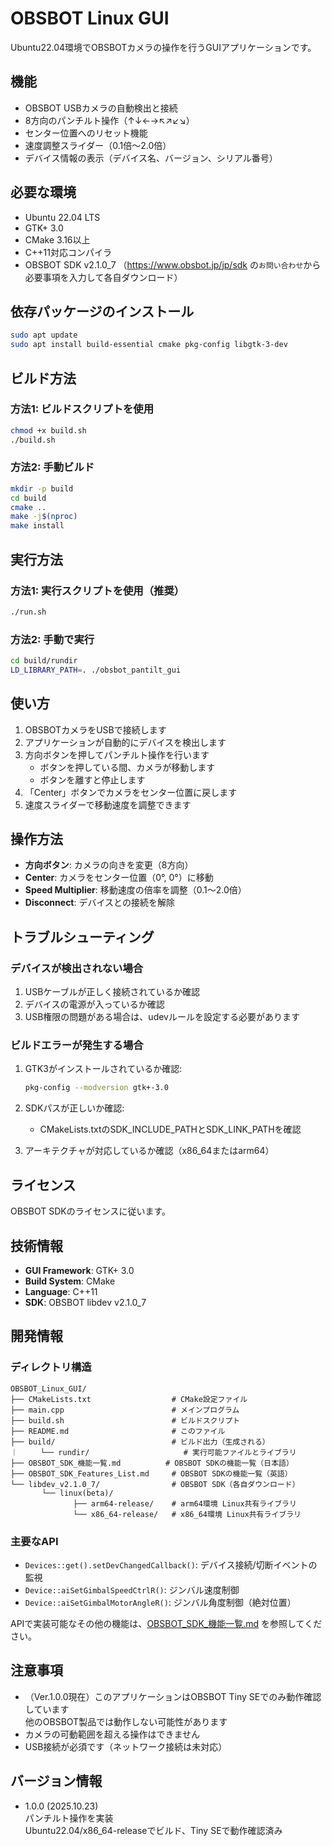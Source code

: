 # OBSBOT Linux GUI

Ubuntu22.04環境でOBSBOTカメラの操作を行うGUIアプリケーションです。

## 機能

- OBSBOT USBカメラの自動検出と接続
- 8方向のパンチルト操作（↑↓←→↖↗↙↘）
- センター位置へのリセット機能
- 速度調整スライダー（0.1倍〜2.0倍）
- デバイス情報の表示（デバイス名、バージョン、シリアル番号）

## 必要な環境

- Ubuntu 22.04 LTS
- GTK+ 3.0
- CMake 3.16以上
- C++11対応コンパイラ
- OBSBOT SDK v2.1.0_7 （https://www.obsbot.jp/jp/sdk の`お問い合わせ`から必要事項を入力して各自ダウンロード）

## 依存パッケージのインストール

```bash
sudo apt update
sudo apt install build-essential cmake pkg-config libgtk-3-dev
```

## ビルド方法

### 方法1: ビルドスクリプトを使用

```bash
chmod +x build.sh
./build.sh
```

### 方法2: 手動ビルド

```bash
mkdir -p build
cd build
cmake ..
make -j$(nproc)
make install
```

## 実行方法

### 方法1: 実行スクリプトを使用（推奨）

```bash
./run.sh
```

### 方法2: 手動で実行

```bash
cd build/rundir
LD_LIBRARY_PATH=. ./obsbot_pantilt_gui
```

## 使い方

1. OBSBOTカメラをUSBで接続します
2. アプリケーションが自動的にデバイスを検出します
3. 方向ボタンを押してパンチルト操作を行います
   - ボタンを押している間、カメラが移動します
   - ボタンを離すと停止します
4. 「Center」ボタンでカメラをセンター位置に戻します
5. 速度スライダーで移動速度を調整できます

## 操作方法

- **方向ボタン**: カメラの向きを変更（8方向）
- **Center**: カメラをセンター位置（0°, 0°）に移動
- **Speed Multiplier**: 移動速度の倍率を調整（0.1〜2.0倍）
- **Disconnect**: デバイスとの接続を解除

## トラブルシューティング

### デバイスが検出されない場合

1. USBケーブルが正しく接続されているか確認
2. デバイスの電源が入っているか確認
3. USB権限の問題がある場合は、udevルールを設定する必要があります

### ビルドエラーが発生する場合

1. GTK3がインストールされているか確認:

   ```bash
   pkg-config --modversion gtk+-3.0
   ```

2. SDKパスが正しいか確認:
   - CMakeLists.txtのSDK_INCLUDE_PATHとSDK_LINK_PATHを確認

3. アーキテクチャが対応しているか確認（x86_64またはarm64）

## ライセンス

OBSBOT SDKのライセンスに従います。

## 技術情報

- **GUI Framework**: GTK+ 3.0
- **Build System**: CMake
- **Language**: C++11
- **SDK**: OBSBOT libdev v2.1.0_7

## 開発情報

### ディレクトリ構造

```
OBSBOT_Linux_GUI/
├── CMakeLists.txt                  # CMake設定ファイル
├── main.cpp                        # メインプログラム
├── build.sh                        # ビルドスクリプト
├── README.md                       # このファイル
├── build/                          # ビルド出力（生成される）
｜     └── rundir/                     # 実行可能ファイルとライブラリ
├── OBSBOT_SDK_機能一覧.md          # OBSBOT SDKの機能一覧（日本語）
├── OBSBOT_SDK_Features_List.md     # OBSBOT SDKの機能一覧（英語）
└── libdev_v2.1.0_7/                # OBSBOT SDK（各自ダウンロード）
       └── linux(beta)/
              ├── arm64-release/    # arm64環境 Linux共有ライブラリ
              └── x86_64-release/   # x86_64環境 Linux共有ライブラリ
```

### 主要なAPI

- `Devices::get().setDevChangedCallback()`: デバイス接続/切断イベントの監視
- `Device::aiSetGimbalSpeedCtrlR()`: ジンバル速度制御
- `Device::aiSetGimbalMotorAngleR()`: ジンバル角度制御（絶対位置）

APIで実装可能なその他の機能は、[OBSBOT_SDK_機能一覧.md](./OBSBOT_SDK_機能一覧.md) を参照してください。

## 注意事項

- （Ver.1.0.0現在）このアプリケーションはOBSBOT Tiny SEでのみ動作確認しています  
  他のOBSBOT製品では動作しない可能性があります  
- カメラの可動範囲を超える操作はできません  
- USB接続が必須です（ネットワーク接続は未対応）  

## バージョン情報

- 1.0.0 (2025.10.23)  
  パンチルト操作を実装  
  Ubuntu22.04/x86_64-releaseでビルド、Tiny SEで動作確認済み
